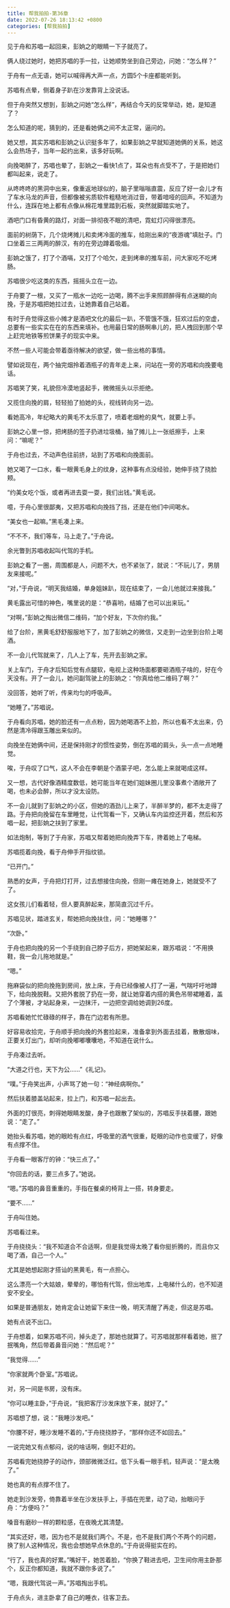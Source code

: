 ```yaml
---
title: 帮我拍拍-第36章
date: 2022-07-26 18:13:42 +0800
categories: [帮我拍拍]
---
```


见于舟和苏唱一起回来，彭姠之的眼睛一下子就亮了。

俩人绕过她时，她把苏唱的手一拉，让她顺势坐到自己旁边，问她：“怎么样？”

于舟有一点无语，她可以喊得再大声一点，方圆5个卡座都能听到。

苏唱有点晕，侧着身子趴在沙发靠背上没说话。

但于舟突然又想到，彭姠之问她“怎么样”，再结合今天的反常举动，她，是知道了？

怎么知道的呢，猜到的，还是看她俩之间不太正常，逼问的。

她又想，其实苏唱和彭姠之认识挺多年了，如果彭姠之早就知道她俩的关系，她这么会热场子，当年一起约出来，该多好玩啊。

向挽喝醉了，苏唱也晕了，彭姠之一看快1点了，耳朵也有点受不了，于是把她们都叫起来，说走了。

从咚咚咚的黑洞中出来，像重返地球似的，脑子里嗡嗡直震，反应了好一会儿才有了车水马龙的声音，但都像被劣质软件粗糙地消过音，带着喑哑的回声。不知道为什么，连踩在地上都有点像从棉花堆里踏到石板，突然就脚踏实地了。

酒吧门口有昏黄的路灯，对面一排彻夜不眠的清吧，霓虹灯闪得很漂亮。

面前的树荫下，几个烧烤摊儿和卖烤冷面的推车，给刚出来的“夜游魂”填肚子。门口坐着三三两两的醉汉，有的在旁边蹲着吸烟。

彭姠之饿了，打了个酒嗝，又打了个哈欠，走到烤串的推车前，问大家吃不吃烤肠。

苏唱很少吃这类的东西，摇摇头立在一边。

于舟要了一根，又买了一瓶水一边吃一边喝，腾不出手来照顾醉得有点迷糊的向挽，于是苏唱把她拉过去，让她靠着自己站着。

有时于舟觉得这些小摊才是酒吧文化的最后一趴，不管饿不饿，狂欢过后的空虚，总要有一些实实在在的东西来填补。也用最日常的肠啊串儿的，把人拽回到那个早上赶完地铁等煎饼果子的现实中来。

不然一些人可能会带着亟待解决的欲望，做一些出格的事情。

譬如说现在，两个抽完烟拎着酒瓶子的青年走上来，问站在一旁的苏唱和向挽要电话。

苏唱笑了笑，礼貌但冷漠地竖起手，微微摇头以示拒绝。

又揽住向挽的肩，轻轻拍了拍她的头，视线转向另一边。

看她高冷，年纪略大的黄毛不太乐意了，喷着老烟枪的臭气，就要上手。

彭姠之心里一惊，把烤肠的签子扔进垃圾桶，抽了摊儿上一张纸擦手，上来问：“嘛呢？”

于舟也过去，不动声色往前挤，站到了苏唱和向挽面前。

她又喝了一口水，看一眼黄毛身上的纹身，这种事有点没经验，她伸手挠了挠脸颊。

“约美女吃个饭，或者再进去耍一耍，我们出钱。”黄毛说。

噫，于舟心里很鄙夷，又把苏唱和向挽挡了挡，还是在他们中间喝水。

“美女也一起嘛。”黑毛凑上来。

“不不不，我们等车，马上走了。”于舟说。

余光瞥到苏唱收起叫代驾的手机。

彭姠之看了一圈，周围都是人，问题不大，也不紧张了，就说：“不玩儿了，男朋友来接呢。”

“对，”于舟说，“明天我结婚，单身姐妹趴，现在结束了，一会儿他就过来接我。”

黄毛露出可惜的神色，嘴里说的是：“恭喜哟，结婚了也可以出来玩。”

“对啊，”彭姠之掏出微信二维码，“加个好友，下次你约我。”

给了台阶，黑黄毛舒舒服服地下了，加了彭姠之的微信，又走到一边坐到台阶上喝酒。

不一会儿代驾就来了，几人上了车，先开去彭姠之家。

关上车门，于舟才后知后觉有点腿软，电视上这种场面都要砸酒瓶子啥的，好在今天没有。开了一会儿，她问副驾驶上的彭姠之：“你真给他二维码了啊？”

没回答，她听了听，传来均匀的呼吸声。

“她睡了。”苏唱说。

于舟看向苏唱，她的脸还有一点点粉，因为她喝酒不上脸，所以也看不太出来，仍然是清冷得跟玉雕出来似的。

向挽坐在她俩中间，还是保持刚才的惯性姿势，倒在苏唱的肩头，头一点一点地睡觉。

唉，于舟叹了口气，这人不会在李朝是个酒蒙子吧，怎么能上来就喝成这样。

又一想，古代好像酒精度数低，她可能当年在她们姐妹圈儿里没事煮个酒敞开了喝，也未必会醉，所以才没太设防。

不一会儿就到了彭姠之的小区，但她的酒劲儿上来了，半醉半梦的，都不太走得了路。于舟把向挽留在车里睡觉，让代驾看一下，又确认车内监控还开着，然后和苏唱一起，把彭姠之扶到了家里。

如法炮制，等到了于舟家，苏唱又帮着她把向挽弄下车，搀着她上了电梯。

苏唱揽着向挽，看于舟伸手开指纹锁。

“已开门。”

熟悉的女声，于舟把灯打开，过去想接住向挽，但刚一瘫在她身上，她就受不了了。

这女孩儿们看着轻，但人要真醉起来，那简直沉过千斤。

苏唱见状，踏进玄关，帮她把向挽扶住，问：“她睡哪？”

“次卧。”

于舟也把向挽的另一个手绕到自己脖子后方，把她架起来，跟苏唱说：“不用换鞋，我一会儿拖地就是。”

“嗯。”

拖麻袋似的把向挽拖到房间，放上床，于舟已经像被人打了一遍，气喘吁吁地蹲下，给向挽脱鞋。又把外套脱了扔在一旁，就让她穿着内搭的黄色吊带裙睡着，盖了个薄被，才站起身来，一边抹汗，一边把空调给她调到26度。

苏唱看她忙忙碌碌的样子，靠在门边若有所思。

好容易收拾完，于舟顺手把向挽的外套捡起来，准备拿到外面去挂着，散散烟味，正要关灯出门，却听向挽嘟嘟囔囔地，不知道在说什么。

于舟凑过去听。

“大道之行也，天下为公……”《礼记》。

“噗。”于舟笑出声，小声骂了她一句：“神经病啊你。”

然后扶着膝盖站起来，拉上门，和苏唱一起出去。

外面的灯很亮，刺得她眼睛发酸，身子也跟散了架似的，苏唱反手扶着腰，跟她说：“走了。”

她抬头看苏唱，她的眼睑有点红，呼吸里的酒气很重，眨眼的动作也变缓了，好像有点撑不住。

于舟看一眼客厅的钟：“快三点了。”

“你回去的话，要三点多了。”她说。

“嗯。”苏唱的鼻音重重的，手指在餐桌的椅背上一搭，转身要走。

“要不……”

于舟叫住她。

苏唱看过来。

于舟挠挠头：“我不知道合不合适啊，但是我觉得太晚了看你挺折腾的，而且你又喝了酒，自己一个人。”

尤其是她想起刚才搭讪的黑黄毛，有一点担心。

这么漂亮一个大姑娘，晕晕的，哪怕有代驾，但出地库，上电梯什么的，也不知道安不安全。

如果是普通朋友，她肯定会让她留下来住一晚，明天清醒了再走，但这是苏唱。

她有点说不出口。

于舟想着，如果苏唱不问，掉头走了，那她也就算了。可苏唱就那样看着她，抿了抿嘴角，然后带着鼻音问她：“然后呢？”

“我觉得……”

“你家就两个卧室。”苏唱说。

对，另一间是书房，没有床。

“你可以睡主卧，”于舟说，“我把客厅沙发床放下来，就好了。”

苏唱想了想，说：“我睡沙发吧。”

“你腰不好，睡沙发睡不着的，”于舟挠挠脖子，“那样你还不如回去。”

一说完她又有点郁闷，说的啥话啊，倒赶不赶的。

苏唱看完她挠脖子的动作，颈部微微泛红。低下头看一眼手机，轻声说：“是太晚了。”

她也真的有点撑不住了。

她走到沙发旁，倚靠着半坐在沙发扶手上，手插在兜里，动了动，抬眼问于舟：“方便吗？”

嗓音有磨砂一样的颗粒感，在夜晚尤其清楚。

“其实还好，嗯，因为也不是就我们两个。不是，也不是我们两个不两个的问题，换了别人这种情况，我也会想她早点休息的。”于舟说得挺实在的。

“行了，我也真的好累。”嘴好干，她苦着脸，“你换了鞋进去吧，卫生间你用主卧那个，反正你都知道，我就不跟你多说了。”

“嗯，我跟代驾说一声。”苏唱掏出手机。

于舟点头，进主卧拿了自己的睡衣，往客卫去。

